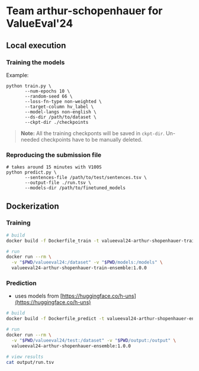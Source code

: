 # Team arthur-schopenhauer for ValueEval'24

## Local execution

### Training the models

Example:

```
python train.py \
       --num-epochs 10 \
       --random-seed 66 \
       --loss-fn-type non-weighted \
       --target-column hv_label \
       --model-langs non-english \
       --ds-dir /path/to/dataset \
       --ckpt-dir ./checkpoints
```

> **Note:** All the training checkponts will be saved in `ckpt-dir`. Un-needed checkpoints have to be manually deleted.

### Reproducing the submission file

```
# takes around 15 minutes with V100S
python predict.py \
       --sentences-file /path/to/test/sentences.tsv \
       --output-file ./run.tsv \
       --models-dir /path/to/finetuned_models
```

## Dockerization

### Training
```bash
# build
docker build -f Dockerfile_train -t valueeval24-arthur-shopenhauer-train-ensemble:1.0.0 .

# run
docker run --rm \
  -v "$PWD/valueeval24:/dataset" -v "$PWD/models:/models" \
  valueeval24-arthur-shopenhauer-train-ensemble:1.0.0
```

### Prediction
- uses models from [https://huggingface.co/h-uns](https://huggingface.co/h-uns)
```bash
# build
docker build -f Dockerfile_predict -t valueeval24-arthur-shopenhauer-ensemble:1.0.0 .

# run
docker run --rm \
  -v "$PWD/valueeval24/test:/dataset" -v "$PWD/output:/output" \
  valueeval24-arthur-shopenhauer-ensemble:1.0.0

# view results
cat output/run.tsv
```

